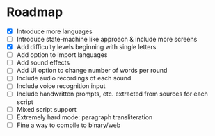 # Roadmap

-[X] Introduce more languages
-[ ] Introduce state-machine like approach & include more screens
-[X] Add difficulty levels beginning with single letters
-[ ] Add option to import languages
-[ ] Add sound effects
-[ ] Add UI option to change number of words per round
-[ ] Include audio recordings of each sound
-[ ] Include voice recognition input
-[ ] Include handwritten prompts, etc. extracted from sources for each script
-[ ] Mixed script support
-[ ] Extremely hard mode: paragraph transliteration
-[ ] Fine a way to compile to binary/web
